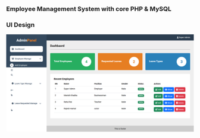 ### Employee Management System with core PHP & MySQL

### UI Design
<img src="./ui-design/ui-design.png" alt="Employee Management System with core PHP & MySQL">